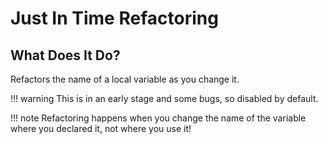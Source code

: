 # Just In Time Refactoring

## What Does It Do?

Refactors the name of a local variable as you change it.

[//]: # (@formatter:off)
!!! warning
    This is in an early stage and some bugs, so disabled by default.

!!! note
    Refactoring happens when you change the name of the variable where you declared it,
    not where you use it!
